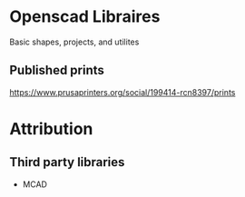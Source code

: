 # Openscad Libraires
Basic shapes, projects, and utilites

## Published prints
https://www.prusaprinters.org/social/199414-rcn8397/prints

# Attribution
## Third party libraries

 * MCAD

